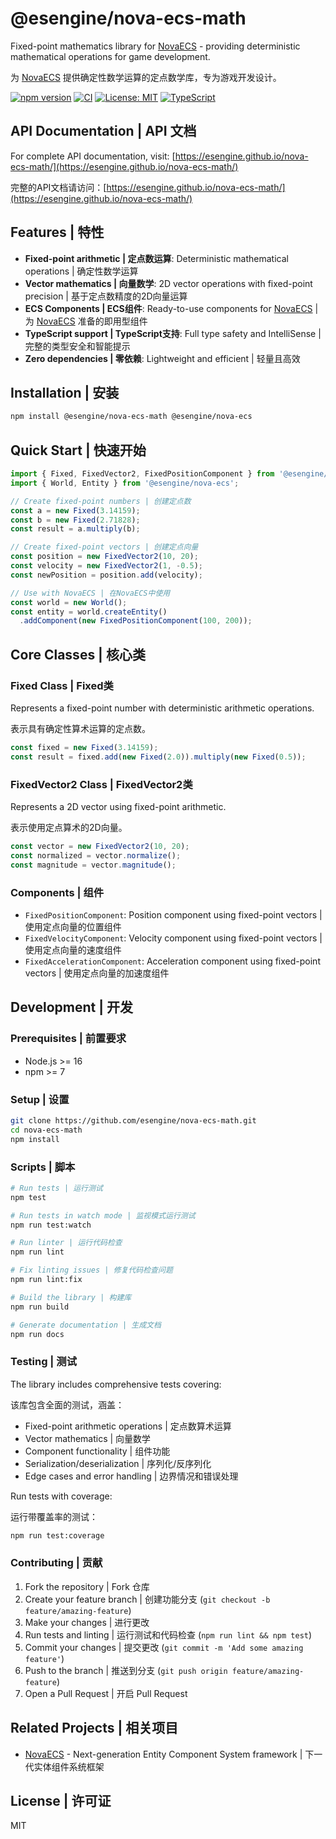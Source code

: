 # @esengine/nova-ecs-math

Fixed-point mathematics library for [NovaECS](https://github.com/esengine/NovaECS) - providing deterministic mathematical operations for game development.

为 [NovaECS](https://github.com/esengine/NovaECS) 提供确定性数学运算的定点数学库，专为游戏开发设计。

[![npm version](https://badge.fury.io/js/%40esengine%2Fnova-ecs-math.svg)](https://badge.fury.io/js/%40esengine%2Fnova-ecs-math)
[![CI](https://github.com/esengine/nova-ecs-math/workflows/CI/badge.svg)](https://github.com/esengine/nova-ecs-math/actions)
[![License: MIT](https://img.shields.io/badge/License-MIT-yellow.svg)](https://opensource.org/licenses/MIT)
[![TypeScript](https://img.shields.io/badge/TypeScript-5.5.4-blue.svg)](https://www.typescriptlang.org/)

## API Documentation | API 文档

For complete API documentation, visit: [https://esengine.github.io/nova-ecs-math/](https://esengine.github.io/nova-ecs-math/)

完整的API文档请访问：[https://esengine.github.io/nova-ecs-math/](https://esengine.github.io/nova-ecs-math/)

## Features | 特性

- **Fixed-point arithmetic | 定点数运算**: Deterministic mathematical operations | 确定性数学运算
- **Vector mathematics | 向量数学**: 2D vector operations with fixed-point precision | 基于定点数精度的2D向量运算
- **ECS Components | ECS组件**: Ready-to-use components for [NovaECS](https://github.com/esengine/NovaECS) | 为 [NovaECS](https://github.com/esengine/NovaECS) 准备的即用型组件
- **TypeScript support | TypeScript支持**: Full type safety and IntelliSense | 完整的类型安全和智能提示
- **Zero dependencies | 零依赖**: Lightweight and efficient | 轻量且高效

## Installation | 安装

```bash
npm install @esengine/nova-ecs-math @esengine/nova-ecs
```

## Quick Start | 快速开始

```typescript
import { Fixed, FixedVector2, FixedPositionComponent } from '@esengine/nova-ecs-math';
import { World, Entity } from '@esengine/nova-ecs';

// Create fixed-point numbers | 创建定点数
const a = new Fixed(3.14159);
const b = new Fixed(2.71828);
const result = a.multiply(b);

// Create fixed-point vectors | 创建定点向量
const position = new FixedVector2(10, 20);
const velocity = new FixedVector2(1, -0.5);
const newPosition = position.add(velocity);

// Use with NovaECS | 在NovaECS中使用
const world = new World();
const entity = world.createEntity()
  .addComponent(new FixedPositionComponent(100, 200));
```

## Core Classes | 核心类

### Fixed Class | Fixed类

Represents a fixed-point number with deterministic arithmetic operations.

表示具有确定性算术运算的定点数。

```typescript
const fixed = new Fixed(3.14159);
const result = fixed.add(new Fixed(2.0)).multiply(new Fixed(0.5));
```

### FixedVector2 Class | FixedVector2类

Represents a 2D vector using fixed-point arithmetic.

表示使用定点算术的2D向量。

```typescript
const vector = new FixedVector2(10, 20);
const normalized = vector.normalize();
const magnitude = vector.magnitude();
```

### Components | 组件

- `FixedPositionComponent`: Position component using fixed-point vectors | 使用定点向量的位置组件
- `FixedVelocityComponent`: Velocity component using fixed-point vectors | 使用定点向量的速度组件
- `FixedAccelerationComponent`: Acceleration component using fixed-point vectors | 使用定点向量的加速度组件

## Development | 开发

### Prerequisites | 前置要求

- Node.js >= 16
- npm >= 7

### Setup | 设置

```bash
git clone https://github.com/esengine/nova-ecs-math.git
cd nova-ecs-math
npm install
```

### Scripts | 脚本

```bash
# Run tests | 运行测试
npm test

# Run tests in watch mode | 监视模式运行测试
npm run test:watch

# Run linter | 运行代码检查
npm run lint

# Fix linting issues | 修复代码检查问题
npm run lint:fix

# Build the library | 构建库
npm run build

# Generate documentation | 生成文档
npm run docs
```

### Testing | 测试

The library includes comprehensive tests covering:

该库包含全面的测试，涵盖：

- Fixed-point arithmetic operations | 定点数算术运算
- Vector mathematics | 向量数学
- Component functionality | 组件功能
- Serialization/deserialization | 序列化/反序列化
- Edge cases and error handling | 边界情况和错误处理

Run tests with coverage:

运行带覆盖率的测试：

```bash
npm run test:coverage
```

### Contributing | 贡献

1. Fork the repository | Fork 仓库
2. Create your feature branch | 创建功能分支 (`git checkout -b feature/amazing-feature`)
3. Make your changes | 进行更改
4. Run tests and linting | 运行测试和代码检查 (`npm run lint && npm test`)
5. Commit your changes | 提交更改 (`git commit -m 'Add some amazing feature'`)
6. Push to the branch | 推送到分支 (`git push origin feature/amazing-feature`)
7. Open a Pull Request | 开启 Pull Request

## Related Projects | 相关项目

- [NovaECS](https://github.com/esengine/NovaECS) - Next-generation Entity Component System framework | 下一代实体组件系统框架

## License | 许可证

MIT
